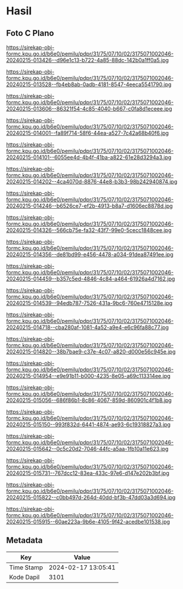 # Hasil

## Foto C Plano

https://sirekap-obj-formc.kpu.go.id/b6e0/pemilu/pdpr/31/75/07/10/02/3175071002046-20240215-013426--d96e1c13-b722-4a85-88dc-142b0a1ff0a5.jpg

https://sirekap-obj-formc.kpu.go.id/b6e0/pemilu/pdpr/31/75/07/10/02/3175071002046-20240215-013528--fb4eb8ab-0adb-4181-8547-4eeca5541790.jpg

https://sirekap-obj-formc.kpu.go.id/b6e0/pemilu/pdpr/31/75/07/10/02/3175071002046-20240215-013606--86321f54-4c85-4040-b667-c0fa8d1eceee.jpg

https://sirekap-obj-formc.kpu.go.id/b6e0/pemilu/pdpr/31/75/07/10/02/3175071002046-20240215-014001--fa89f714-58f6-44ea-a527-7c42a68b40f6.jpg

https://sirekap-obj-formc.kpu.go.id/b6e0/pemilu/pdpr/31/75/07/10/02/3175071002046-20240215-014101--6055ee4d-4b4f-41ba-a822-61e28d3294a3.jpg

https://sirekap-obj-formc.kpu.go.id/b6e0/pemilu/pdpr/31/75/07/10/02/3175071002046-20240215-014202--4ca4070d-8876-44e8-b3b3-98b242940874.jpg

https://sirekap-obj-formc.kpu.go.id/b6e0/pemilu/pdpr/31/75/07/10/02/3175071002046-20240215-014246--b6526ce7-ef2b-4913-b8a7-d1606ec8878d.jpg

https://sirekap-obj-formc.kpu.go.id/b6e0/pemilu/pdpr/31/75/07/10/02/3175071002046-20240215-014326--566cb75e-fa32-43f7-99e0-5cecc1848cee.jpg

https://sirekap-obj-formc.kpu.go.id/b6e0/pemilu/pdpr/31/75/07/10/02/3175071002046-20240215-014356--de81bd99-e456-4478-a034-91dea87491ee.jpg

https://sirekap-obj-formc.kpu.go.id/b6e0/pemilu/pdpr/31/75/07/10/02/3175071002046-20240215-014459--b357c5ed-4846-4c84-a464-61926a4d7162.jpg

https://sirekap-obj-formc.kpu.go.id/b6e0/pemilu/pdpr/31/75/07/10/02/3175071002046-20240215-014539--94edb787-7526-431a-9bc6-760e4715128e.jpg

https://sirekap-obj-formc.kpu.go.id/b6e0/pemilu/pdpr/31/75/07/10/02/3175071002046-20240215-014718--cba280af-1081-4a52-a9e4-e6c96fa88c77.jpg

https://sirekap-obj-formc.kpu.go.id/b6e0/pemilu/pdpr/31/75/07/10/02/3175071002046-20240215-014820--38b7bae9-c37e-4c07-a820-d000e56c945e.jpg

https://sirekap-obj-formc.kpu.go.id/b6e0/pemilu/pdpr/31/75/07/10/02/3175071002046-20240215-014954--e9e91b11-b000-4235-8e05-a69c113314ee.jpg

https://sirekap-obj-formc.kpu.go.id/b6e0/pemilu/pdpr/31/75/07/10/02/3175071002046-20240215-015056--686f86b1-8c86-4067-859d-860901c4f1b8.jpg

https://sirekap-obj-formc.kpu.go.id/b6e0/pemilu/pdpr/31/75/07/10/02/3175071002046-20240215-015150--993f832d-6441-4874-ae93-6c19318827a3.jpg

https://sirekap-obj-formc.kpu.go.id/b6e0/pemilu/pdpr/31/75/07/10/02/3175071002046-20240215-015642--0c5c20d2-7046-44fc-a5aa-1fb10a11e623.jpg

https://sirekap-obj-formc.kpu.go.id/b6e0/pemilu/pdpr/31/75/07/10/02/3175071002046-20240215-015731--767dcc12-83ea-433c-97e6-d147e202b3bf.jpg

https://sirekap-obj-formc.kpu.go.id/b6e0/pemilu/pdpr/31/75/07/10/02/3175071002046-20240215-015822--c0bb497d-264d-40dd-bf3b-47dd03a3d694.jpg

https://sirekap-obj-formc.kpu.go.id/b6e0/pemilu/pdpr/31/75/07/10/02/3175071002046-20240215-015915--60ae223a-9b6e-4105-9f42-acedbe101538.jpg


## Metadata

| Key        | Value               |
| ---------- | ------------------- |
| Time Stamp | 2024-02-17 13:05:41 |
| Kode Dapil | 3101                |



